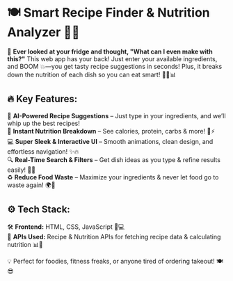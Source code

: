 
# 🍽️ Smart Recipe Finder & Nutrition Analyzer 🥑💡  

🚀 **Ever looked at your fridge and thought, "What can I even make with this?"** This web app has your back! Just enter your available ingredients, and BOOM 💥—you get tasty recipe suggestions in seconds! Plus, it breaks down the nutrition of each dish so you can eat smart! 🧑‍🍳📊  

## 🔥 Key Features:  
🍕 **AI-Powered Recipe Suggestions** – Just type in your ingredients, and we’ll whip up the best recipes!  
🥦 **Instant Nutrition Breakdown** – See calories, protein, carbs & more! 💪⚡  
💻 **Super Sleek & Interactive UI** – Smooth animations, clean design, and effortless navigation! ✨🔥  
🔍 **Real-Time Search & Filters** – Get dish ideas as you type & refine results easily! 🚀🎯  
♻️ **Reduce Food Waste** – Maximize your ingredients & never let food go to waste again! 🌍🍏  

## ⚙️ Tech Stack:  
🛠️ **Frontend:** HTML, CSS, JavaScript 🎨💻  
🔗 **APIs Used:** Recipe & Nutrition APIs for fetching recipe data & calculating nutrition 📊🍜  


💡 Perfect for foodies, fitness freaks, or anyone tired of ordering takeout! 🍽️😎  
